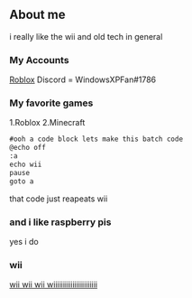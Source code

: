 ## About me

  i really like the wii and old tech in general

### My Accounts

[Roblox](https://web.roblox.com/users/1040727458/profile)
Discord = WindowsXPFan#1786

### My favorite games

1.Roblox
2.Minecraft

```markdown
#ooh a code block lets make this batch code
@echo off
:a
echo wii
pause
goto a
```

that code just reapeats wii

### and i like raspberry pis
yes i do



### wii

[wii wii wii wiiiiiiiiiiiiiiiiiiiiiii](https://thetown777.github.io/gamersites/wii.html)
